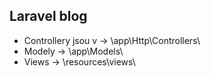 ## Laravel blog

- Controllery jsou v -> \app\Http\Controllers\
- Modely -> \app\Models\
- Views -> \resources\views\
